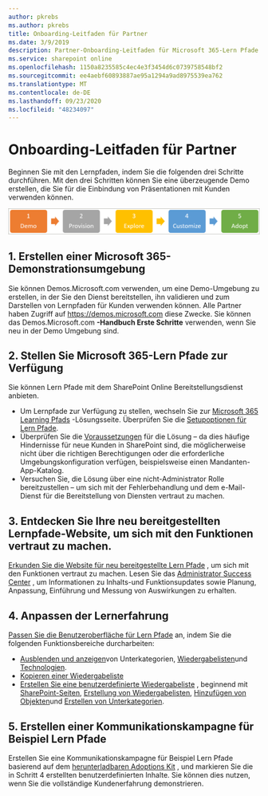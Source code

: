 ```yaml
---
author: pkrebs
ms.author: pkrebs
title: Onboarding-Leitfaden für Partner
ms.date: 3/9/2019
description: Partner-Onboarding-Leitfaden für Microsoft 365-Lern Pfade
ms.service: sharepoint online
ms.openlocfilehash: 1150a8235585c4ec4e3f3454d6c0739758548bf2
ms.sourcegitcommit: ee4aebf60893887ae95a1294a9ad8975539ea762
ms.translationtype: MT
ms.contentlocale: de-DE
ms.lasthandoff: 09/23/2020
ms.locfileid: "48234097"
---
```

# <a name="partner-onboarding-guide"></a>Onboarding-Leitfaden für Partner
Beginnen Sie mit den Lernpfaden, indem Sie die folgenden drei Schritte durchführen. Mit den drei Schritten können Sie eine überzeugende Demo erstellen, die Sie für die Einbindung von Präsentationen mit Kunden verwenden können. 

![cg-partner-getfam.png](media/cg-partner-getfam.png)

## <a name="1-create-a-microsoft-365-demonstration-environment"></a>1. Erstellen einer Microsoft 365-Demonstrationsumgebung
Sie können Demos.Microsoft.com verwenden, um eine Demo-Umgebung zu erstellen, in der Sie den Dienst bereitstellen, ihn validieren und zum Darstellen von Lernpfaden für Kunden verwenden können. Alle Partner haben Zugriff auf https://demos.microsoft.com diese Zwecke. Sie können das Demos.Microsoft.com **-Handbuch Erste Schritte** verwenden, wenn Sie neu in der Demo Umgebung sind.

## <a name="2-provision-microsoft-365-learning-pathways"></a>2. Stellen Sie Microsoft 365-Lern Pfade zur Verfügung
Sie können Lern Pfade mit dem SharePoint Online Bereitstellungsdienst anbieten.
- Um Lernpfade zur Verfügung zu stellen, wechseln Sie zur [Microsoft 365 Learning Pfads](https://provisioning.sharepointpnp.com/details/3df8bd55-b872-4c9d-88e3-6b2f05344239) -Lösungsseite. Überprüfen Sie die [Setupoptionen für Lern Pfade](https://docs.microsoft.com/office365/customlearning/custom_setupoptions). 
- Überprüfen Sie die [Voraussetzungen](https://docs.microsoft.com/office365/customlearning/custom_provision) für die Lösung – da dies häufige Hindernisse für neue Kunden in SharePoint sind, die möglicherweise nicht über die richtigen Berechtigungen oder die erforderliche Umgebungskonfiguration verfügen, beispielsweise einen Mandanten-App-Katalog.
- Versuchen Sie, die Lösung über eine nicht-Administrator Rolle bereitzustellen – um sich mit der Fehlerbehandlung und dem e-Mail-Dienst für die Bereitstellung von Diensten vertraut zu machen.

## <a name="3-explore-your-newly-provisioned-learning-pathways-site-to-get-familiar-with-its-capabilities"></a>3. Entdecken Sie Ihre neu bereitgestellten Lernpfade-Website, um sich mit den Funktionen vertraut zu machen.
[Erkunden Sie die Website für neu bereitgestellte Lern Pfade](https://docs.microsoft.com/office365/customlearning/custom_exploresite) , um sich mit den Funktionen vertraut zu machen. Lesen Sie das [Administrator Success Center](https://docs.microsoft.com/office365/customlearning/custom_successcenter) , um Informationen zu Inhalts-und Funktionsupdates sowie Planung, Anpassung, Einführung und Messung von Auswirkungen zu erhalten.

## <a name="4-customize-the-learning-experience"></a>4. Anpassen der Lernerfahrung
[Passen Sie die Benutzeroberfläche für Lern Pfade](https://docs.microsoft.com/office365/customlearning/custom_overview) an, indem Sie die folgenden Funktionsbereiche durcharbeiten:
- [Ausblenden und anzeigen](https://docs.microsoft.com/office365/customlearning/custom_hideshowsub)von Unterkategorien, [Wiedergabelisten](https://docs.microsoft.com/office365/customlearning/custom_hideshowplaylists)und [Technologien](https://docs.microsoft.com/office365/customlearning/custom_hideshowtech).
- [Kopieren einer Wiedergabeliste](https://docs.microsoft.com/office365/customlearning/custom_copyplaylist)
- [Erstellen Sie eine benutzerdefinierte Wiedergabeliste](https://docs.microsoft.com/office365/customlearning/custom_createnewplaylist) , beginnend mit [SharePoint-Seiten](https://docs.microsoft.com/office365/customlearning/custom_createnewpage), [Erstellung von Wiedergabelisten](https://docs.microsoft.com/office365/customlearning/custom_createnewplaylist), [Hinzufügen von Objekten](https://docs.microsoft.com/office365/customlearning/custom_addassets)und [Erstellen von Unterkategorien](https://docs.microsoft.com/office365/customlearning/custom_createnewcat).

## <a name="5-create-a-sample-learning-pathways-communication-campaign"></a>5. Erstellen einer Kommunikationskampagne für Beispiel Lern Pfade
Erstellen Sie eine Kommunikationskampagne für Beispiel Lern Pfade basierend auf dem [herunterladbaren Adoptions Kit](https://teamworktools.azurewebsites.net/m365lp/m365lpadoptionkit.zip) , und markieren Sie die in Schritt 4 erstellten benutzerdefinierten Inhalte. Sie können dies nutzen, wenn Sie die vollständige Kundenerfahrung demonstrieren. 


